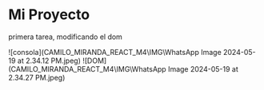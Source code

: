 # Mi Proyecto

primera tarea, modificando el dom

![consola](CAMILO_MIRANDA_REACT_M4\IMG\WhatsApp Image 2024-05-19 at 2.34.12 PM.jpeg)
![DOM](CAMILO_MIRANDA_REACT_M4\IMG\WhatsApp Image 2024-05-19 at 2.34.27 PM.jpeg)
